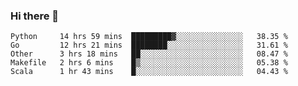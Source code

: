 ### Hi there 👋

<!--
**yeya24/yeya24** is a ✨ _special_ ✨ repository because its `README.md` (this file) appears on your GitHub profile.

Here are some ideas to get you started:

- 🔭 I’m currently working on ...
- 🌱 I’m currently learning ...
- 👯 I’m looking to collaborate on ...
- 🤔 I’m looking for help with ...
- 💬 Ask me about ...
- 📫 How to reach me: ...
- 😄 Pronouns: ...
- ⚡ Fun fact: ...
-->

<!--START_SECTION:waka-->
```text
Python     14 hrs 59 mins  █████████▓░░░░░░░░░░░░░░░   38.35 % 
Go         12 hrs 21 mins  ████████░░░░░░░░░░░░░░░░░   31.61 % 
Other      3 hrs 18 mins   ██░░░░░░░░░░░░░░░░░░░░░░░   08.47 % 
Makefile   2 hrs 6 mins    █▒░░░░░░░░░░░░░░░░░░░░░░░   05.38 % 
Scala      1 hr 43 mins    █░░░░░░░░░░░░░░░░░░░░░░░░   04.43 % 
```
<!--END_SECTION:waka-->
